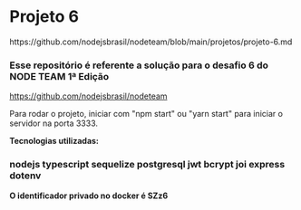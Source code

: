 

<h1>Projeto 6</h1>

<p>https://github.com/nodejsbrasil/nodeteam/blob/main/projetos/projeto-6.md</p>

<h3>Esse repositório é referente a solução para o desafio 6 do NODE TEAM 1ª Edição</h3>

https://github.com/nodejsbrasil/nodeteam

Para rodar o projeto, iniciar com "npm start" ou "yarn start" para iniciar
o servidor na porta 3333.

<b>Tecnologias utilizadas:</b>
<h3>
    nodejs
    typescript
    sequelize
    postgresql
    jwt
    bcrypt
    joi
    express
    dotenv
</h3>
<b>O identificador privado no docker é SZz6</b>
